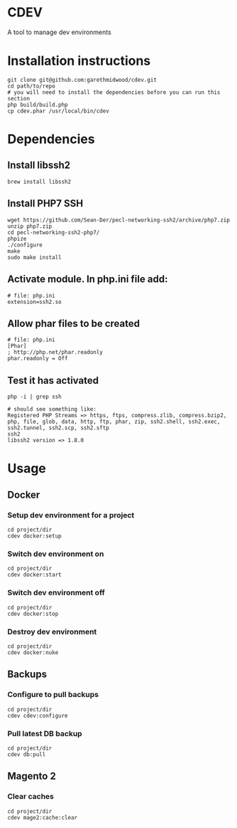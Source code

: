 # CDEV
A tool to manage dev environments

# Installation instructions
```
git clone git@github.com:garethmidwood/cdev.git
cd path/to/repo
# you will need to install the dependencies before you can run this section
php build/build.php
cp cdev.phar /usr/local/bin/cdev
```


# Dependencies

## Install libssh2
```
brew install libssh2
```

## Install PHP7 SSH
```
wget https://github.com/Sean-Der/pecl-networking-ssh2/archive/php7.zip
unzip php7.zip
cd pecl-networking-ssh2-php7/
phpize
./configure
make
sudo make install
```

## Activate module. In php.ini file add:
```
# file: php.ini
extension=ssh2.so
```

## Allow phar files to be created
```
# file: php.ini
[Phar]
; http://php.net/phar.readonly
phar.readonly = Off
```

## Test it has activated
```
php -i | grep ssh

# should see something like:
Registered PHP Streams => https, ftps, compress.zlib, compress.bzip2, php, file, glob, data, http, ftp, phar, zip, ssh2.shell, ssh2.exec, ssh2.tunnel, ssh2.scp, ssh2.sftp
ssh2
libssh2 version => 1.8.0
```


# Usage

## Docker
### Setup dev environment for a project
```
cd project/dir
cdev docker:setup
```

### Switch dev environment on
```
cd project/dir
cdev docker:start
```

### Switch dev environment off
```
cd project/dir
cdev docker:stop
```

### Destroy dev environment
```
cd project/dir
cdev docker:nuke
```


## Backups
### Configure to pull backups
```
cd project/dir
cdev cdev:configure
```

### Pull latest DB backup
```
cd project/dir
cdev db:pull
```


## Magento 2
### Clear caches
```
cd project/dir
cdev mage2:cache:clear
```

